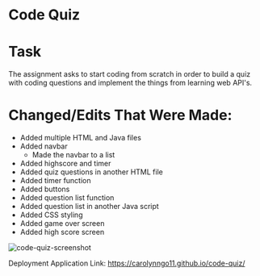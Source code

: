 # Code Quiz

# Task
The assignment asks to start coding from scratch in order to build a quiz with coding questions and implement the things from learning web API's.

# Changed/Edits That Were Made:
- Added multiple HTML and Java files
- Added navbar
    - Made the navbar to a list
- Added highscore and timer
- Added quiz questions in another HTML file
- Added timer function
- Added buttons
- Added question list function
- Added question list in another Java script
- Added CSS styling
- Added game over screen
- Added high score screen

![code-quiz-screenshot](https://user-images.githubusercontent.com/99929883/160746216-283be031-bebe-4b5b-9627-d97aeadb39d6.JPG)

Deployment Application Link: https://carolynngo11.github.io/code-quiz/

